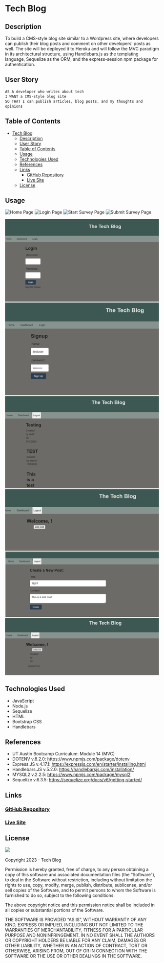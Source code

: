 # Tech Blog

## Description

To build a CMS-style blog site similar to a Wordpress site, where developers can publish their blog posts and comment on other developers’ posts as well.  The site will be deployed it to Heroku and will  follow the MVC paradigm in its architectural structure, using Handlebars.js as the templating language, Sequelize as the ORM, and the express-session npm package for authentication.

## User Story

```
AS A developer who writes about tech
I WANT a CMS-style blog site
SO THAT I can publish articles, blog posts, and my thoughts and opinions
```

## Table of Contents

- [Tech Blog](#tech-blog)
  - [Description](#description)
  - [User Story](#user-story)
  - [Table of Contents](#table-of-contents)
  - [Usage](#usage)
  - [Technologies Used](#technologies-used)
  - [References](#references)
  - [Links](#links)
    - [GitHub Repository](#github-repository)
    - [Live Site](#live-site)
  - [License](#license)



## Usage


![Home Page](assets/images/login.1.png)
![Login Page](assets/images/login.2.png)
![Start Survey Page](assets/images/survey.1.png)
![Submit Survey Page](assets/images/survey.2.png)

![Login](1.png)
![Sign Up](12.png)
![Page once you login](13.png)
![Dashboard page](14.png)
![New Post](15.png)
![Post on the dashboard](16.png)

## Technologies Used

- JavaScript
- Node.js
- Sequelize
- HTML
- Bootstrap CSS
- Handlebars

## References

- UT Austin Bootcamp Curriculum: Module 14 (MVC)
- DOTENV v.8.2.0: https://www.npmjs.com/package/dotenv
- Express.JS v.4.17.1: https://expressjs.com/en/starter/installing.html
- Handlebars.JS v.5.2.0: https://handlebarsjs.com/installation/
- MYSQL2 v.2.2.5: https://www.npmjs.com/package/mysql2
- Sequelize v.6.3.5: https://sequelize.org/docs/v6/getting-started/

## Links

### <a href="https://github.com/KaiDoll/TechBlog">GitHub Repository</a>

### <a href="https://techblogfourteen-7c87d84e74e7.herokuapp.com/login">Live Site</a>


## License

<img src='https://img.shields.io/badge/License-MIT-yellow.svg?style=for-the-badge'>

Copyright 2023 - Tech Blog

Permission is hereby granted, free of charge, to any person obtaining a copy of this software and associated documentation files (the “Software”), to deal in the Software without restriction, including without limitation the rights to use, copy, modify, merge, publish, distribute, sublicense, and/or sell copies of the Software, and to permit persons to whom the Software is furnished to do so, subject to the following conditions:

The above copyright notice and this permission notice shall be included in all copies or substantial portions of the Software.

THE SOFTWARE IS PROVIDED “AS IS”, WITHOUT WARRANTY OF ANY KIND, EXPRESS OR IMPLIED, INCLUDING BUT NOT LIMITED TO THE WARRANTIES OF MERCHANTABILITY, FITNESS FOR A PARTICULAR PURPOSE AND NONINFRINGEMENT. IN NO EVENT SHALL THE AUTHORS OR COPYRIGHT HOLDERS BE LIABLE FOR ANY CLAIM, DAMAGES OR OTHER LIABILITY, WHETHER IN AN ACTION OF CONTRACT, TORT OR OTHERWISE, ARISING FROM, OUT OF OR IN CONNECTION WITH THE SOFTWARE OR THE USE OR OTHER DEALINGS IN THE SOFTWARE.

